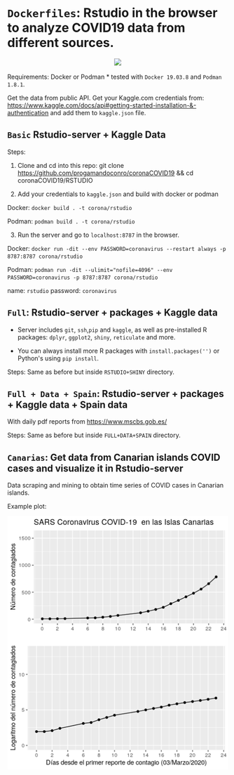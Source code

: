 # ```Dockerfiles```: Rstudio in the browser to analyze COVID19 data from different sources. 

<div style="text-align:center"><img src="https://github.com/progamandoconro/corona-COVID19/blob/master/COVID19_Rstudio_VC.png?raw=true" /></div>

Requirements:
Docker or Podman * tested with ```Docker 19.03.8``` and  ```Podman 1.8.1```.

Get the data from public API. Get your Kaggle.com credentials from: https://www.kaggle.com/docs/api#getting-started-installation-&-authentication and add them to ```kaggle.json``` file.

## ```Basic``` Rstudio-server + Kaggle Data

Steps:
1. Clone and cd into this repo: git clone https://github.com/progamandoconro/coronaCOVID19 && cd coronaCOVID19/RSTUDIO

2. Add your credentials to ```kaggle.json``` and build with docker or podman

Docker: ```docker build . -t corona/rstudio```

Podman: ```podman build . -t corona/rstudio```

3. Run the server and go to ```localhost:8787``` in the browser.

Docker: ```docker run -dit --env PASSWORD=coronavirus --restart always -p 8787:8787 corona/rstudio```

Podman: ```podman run -dit --ulimit="nofile=4096" --env PASSWORD=coronavirus -p 8787:8787 corona/rstudio```

name: ```rstudio```
password: ```coronavirus```


## ```Full```: Rstudio-server + packages + Kaggle data

* Server includes ```git```, ```ssh```,```pip``` and ```kaggle```, as well as pre-installed R packages: ```dplyr```, ```ggplot2```, ```shiny```, ```reticulate``` and more. 

* You can always install more R packages with ```install.packages('')``` or Python's using ```pip install```.

Steps: Same as before but inside ```RSTUDIO+SHINY``` directory.


## ```Full + Data + Spain```: Rstudio-server + packages + Kaggle data + Spain data

With daily pdf reports from https://www.mscbs.gob.es/

Steps: Same as before but inside ```FULL+DATA+SPAIN``` directory.


## ```Canarias```: Get data from Canarian islands COVID cases and visualize it in Rstudio-server

Data scraping and mining to obtain time series of COVID cases in Canarian islands.  

Example plot:

<div><img src='https://raw.githubusercontent.com/progamandoconro/COVID19-Rockerfiles/master/corona26_03_2020.png' /></div>
